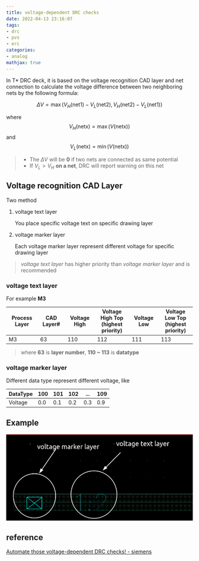 ```yaml
---
title: voltage-dependent DRC checks
date: 2022-04-13 23:16:07
tags:
- drc
- pvs
- erc
categories:
- analog
mathjax: true
---
```


In T* DRC deck, it is based on the voltage recognition CAD layer and net connection to calculate the voltage difference between two neighboring nets by the following formula:

$$
\Delta V = \max(V_H(\text{net1})-V_L(\text{net2}), V_H(\text{net2})-V_L(\text{net1}))
$$

where
$$
V_H(\text{netx}) = \max(V(\text{netx}))
$$
and 
$$
V_L(\text{netx}) = \min(V(\text{netx}))
$$

> - The $\Delta V$ will be **0** if two nets are connected as same potential
> - If $V_L \gt V_H$ **on a net**, DRC will report warning on this net

## Voltage recognition CAD Layer

Two method

1. voltage text layer

   You place specific voltage text on specific drawing layer

2. voltage marker layer

   Each voltage marker layer represent different voltage for specific drawing layer

> *voltage text layer* has higher priority than *voltage marker layer* and is recommended



### voltage text layer

For example **M3**

| Process Layer | CAD Layer# | Voltage High | Voltage High Top<br />(highest priority) | Voltage Low | Voltage Low Top<br />(highest priority) |
| ------------- | ---------- | ------------ | ---------------------------------------- | ----------- | --------------------------------------- |
| M3            | 63         | 110          | 112                                      | 111         | 113                                     |

> where **63** is **layer number**, **110 ~ 113** is **datatype**

### voltage marker layer

Different data type represent different voltage, like

| DataType | 100  | 101  | 102  | ...  | 109  |
| -------- | ---- | ---- | ---- | ---- | ---- |
| Voltage  | 0.0  | 0.1  | 0.2  | 0.3  | 0.9  |

## Example

![image-20220503171006936](VD-DRC/image-20220503171006936.png)

## reference

[Automate those voltage-dependent DRC checks! - siemens](https://blogs.sw.siemens.com/calibre/2015/08/18/automate-those-voltage-dependent-drc-checks/)

